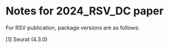 # Notes for 2024_RSV_DC paper
For RSV publication, package versions are as follows:

[1] Seurat (4.3.0) 

